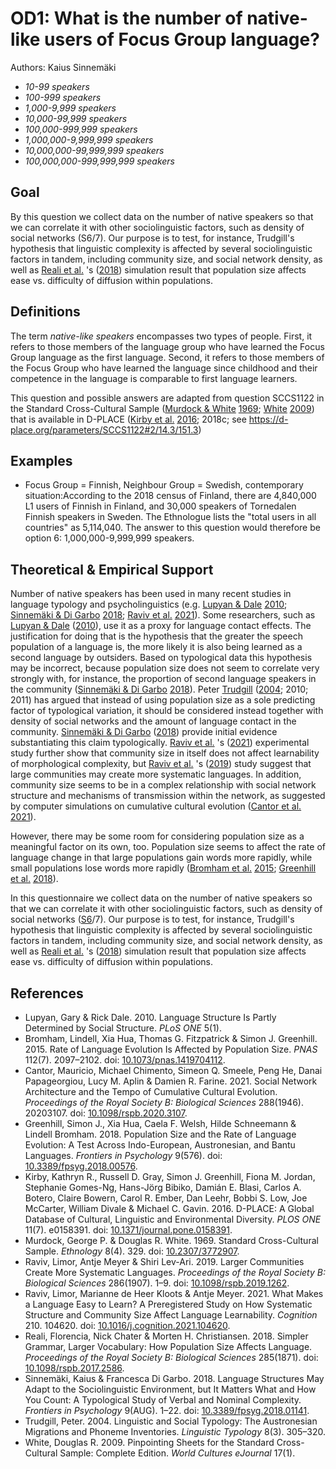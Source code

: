 # OD1: What is the number of native-like users of Focus Group language?

Authors: Kaius Sinnemäki
- *10-99 speakers*
- *100-999 speakers*
- *1,000-9,999 speakers*
- *10,000-99,999 speakers*
- *100,000-999,999 speakers*
- *1,000,000-9,999,999 speakers*
- *10,000,000-99,999,999 speakers*
- *100,000,000-999,999,999 speakers*

## Goal

By this question we collect data on the number of native speakers so that we can correlate it with other sociolinguistic factors, such as density of social networks (S6/7). Our purpose is to test, for instance, Trudgill's hypothesis that linguistic complexity is affected by several sociolinguistic factors in tandem, including community size, and social network density, as well as [Reali et al.](#source-RealiEtAl2018) 's ([2018](#source-RealiEtAl2018)) simulation result that population size affects ease vs. difficulty of diffusion within populations.


## Definitions

The term *native-like speakers* encompasses two types of people. First, it refers to those members of the language group who have learned the Focus Group language as the first language. Second, it refers to those members of the Focus Group who have learned the language since childhood and their competence in the language is comparable to first language learners.


This question and possible answers are adapted from question SCCS1122 in the Standard Cross-Cultural Sample ([Murdock & White](#source-MurdockWhite1969) [1969](#source-MurdockWhite1969); [White](#source-White2009) [2009](#source-White2009)) that is available in D-PLACE ([Kirby et al.](#source-KirbyEtAl2016) [2016](#source-KirbyEtAl2016); 2018c; see https://d-place.org/parameters/SCCS1122#2/14.3/151.3)


## Examples

- Focus Group = Finnish, Neighbour Group = Swedish, contemporary situation:According to the 2018 census of Finland, there are 4,840,000 L1 users of Finnish in Finland, and 30,000 speakers of Tornedalen Finnish speakers in Sweden. The Ethnologue lists the "total users in all countries" as 5,114,040. The answer to this question would therefore be option 6: 1,000,000-9,999,999 speakers.

## Theoretical & Empirical Support

Number of native speakers has been used in many recent studies in language typology and psycholinguistics (e.g. [Lupyan & Dale](#source-LupyanDale2010) [2010](#source-LupyanDale2010); [Sinnemäki & Di Garbo](#source-SinnemakiDiGarbo2018) [2018](#source-SinnemakiDiGarbo2018); [Raviv et al.](#source-RavivEtAl2021) [2021](#source-RavivEtAl2021)). Some researchers, such as [Lupyan & Dale](#source-LupyanDale2010) ([2010](#source-LupyanDale2010)), use it as a proxy for language contact effects. The justification for doing that is the hypothesis that the greater the speech population of a language is, the more likely it is also being learned as a second language by outsiders. Based on typological data this hypothesis may be incorrect, because population size does not seem to correlate very strongly with, for instance, the proportion of second language speakers in the community ([Sinnemäki & Di Garbo](#source-SinnemakiDiGarbo2018) [2018](#source-SinnemakiDiGarbo2018)). Peter [Trudgill](#source-Trudgill2004) ([2004](#source-Trudgill2004); 2010; 2011) has argued that instead of using population size as a sole predicting factor of typological variation, it should be considered instead together with density of social networks and the amount of language contact in the community. [Sinnemäki & Di Garbo](#source-SinnemakiDiGarbo2018) ([2018](#source-SinnemakiDiGarbo2018)) provide initial evidence substantiating this claim typologically. [Raviv et al.](#source-RavivEtAl2021) 's ([2021](#source-RavivEtAl2021)) experimental study further show that community size in itself does not affect learnability of morphological complexity, but [Raviv et al.](#source-RavivEtAl2019) 's ([2019](#source-RavivEtAl2019)) study suggest that large communities may create more systematic languages. In addition, community size seems to be in a complex relationship with social network structure and mechanisms of transmission within the network, as suggested by computer simulations on cumulative cultural evolution ([Cantor et al.](#source-CantorEtAl2021) [2021](#source-CantorEtAl2021)).

However, there may be some room for considering population size as a meaningful factor on its own, too. Population size seems to affect the rate of language change in that large populations gain words more rapidly, while small populations lose words more rapidly ([Bromham et al.](#source-BromhamEtAl2015) [2015](#source-BromhamEtAl2015); [Greenhill et al.](#source-GreenhillEtAl2018) [2018](#source-GreenhillEtAl2018)).

In this questionnaire we collect data on the number of native speakers so that we can correlate it with other sociolinguistic factors, such as density of social networks ([S6](S6.md)/7). Our purpose is to test, for instance, Trudgill's hypothesis that linguistic complexity is affected by several sociolinguistic factors in tandem, including community size, and social network density, as well as [Reali et al.](#source-RealiEtAl2018) 's ([2018](#source-RealiEtAl2018)) simulation result that population size affects ease vs. difficulty of diffusion within populations.

## References

- <a id="source-LupyanDale2010"> </a>Lupyan, Gary & Rick Dale. 2010. Language Structure Is Partly Determined by Social Structure. _PLoS ONE_ 5(1).
- <a id="source-BromhamEtAl2015"> </a>Bromham, Lindell, Xia Hua, Thomas G. Fitzpatrick & Simon J. Greenhill. 2015. Rate of Language Evolution Is Affected by Population Size. _PNAS_ 112(7). 2097–2102. doi: [10.1073/pnas.1419704112](https://doi.org/10.1073/pnas.1419704112).
- <a id="source-CantorEtAl2021"> </a>Cantor, Mauricio, Michael Chimento, Simeon Q. Smeele, Peng He, Danai Papageorgiou, Lucy M. Aplin & Damien R. Farine. 2021. Social Network Architecture and the Tempo of Cumulative Cultural Evolution. _Proceedings of the Royal Society B: Biological Sciences_ 288(1946). 20203107. doi: [10.1098/rspb.2020.3107](https://doi.org/10.1098/rspb.2020.3107).
- <a id="source-GreenhillEtAl2018"> </a>Greenhill, Simon J., Xia Hua, Caela F. Welsh, Hilde Schneemann & Lindell Bromham. 2018. Population Size and the Rate of Language Evolution: A Test Across Indo-European, Austronesian, and Bantu Languages. _Frontiers in Psychology_ 9(576). doi: [10.3389/fpsyg.2018.00576](https://doi.org/10.3389/fpsyg.2018.00576).
- <a id="source-KirbyEtAl2016"> </a>Kirby, Kathryn R., Russell D. Gray, Simon J. Greenhill, Fiona M. Jordan, Stephanie Gomes-Ng, Hans-Jörg Bibiko, Damián E. Blasi, Carlos A. Botero, Claire Bowern, Carol R. Ember, Dan Leehr, Bobbi S. Low, Joe McCarter, William Divale & Michael C. Gavin. 2016. D-PLACE: A Global Database of Cultural, Linguistic and Environmental Diversity. _PLOS ONE_ 11(7). e0158391. doi: [10.1371/journal.pone.0158391](https://doi.org/10.1371/journal.pone.0158391).
- <a id="source-MurdockWhite1969"> </a>Murdock, George P. & Douglas R. White. 1969. Standard Cross-Cultural Sample. _Ethnology_ 8(4). 329. doi: [10.2307/3772907](https://doi.org/10.2307/3772907).
- <a id="source-RavivEtAl2019"> </a>Raviv, Limor, Antje Meyer & Shiri Lev-Ari. 2019. Larger Communities Create More Systematic Languages. _Proceedings of the Royal Society B: Biological Sciences_ 286(1907). 1–9. doi: [10.1098/rspb.2019.1262](https://doi.org/10.1098/rspb.2019.1262).
- <a id="source-RavivEtAl2021"> </a>Raviv, Limor, Marianne de Heer Kloots & Antje Meyer. 2021. What Makes a Language Easy to Learn? A Preregistered Study on How Systematic Structure and Community Size Affect Language Learnability. _Cognition_ 210. 104620. doi: [10.1016/j.cognition.2021.104620](https://doi.org/10.1016/j.cognition.2021.104620).
- <a id="source-RealiEtAl2018"> </a>Reali, Florencia, Nick Chater & Morten H. Christiansen. 2018. Simpler Grammar, Larger Vocabulary: How Population Size Affects Language. _Proceedings of the Royal Society B: Biological Sciences_ 285(1871). doi: [10.1098/rspb.2017.2586](https://doi.org/10.1098/rspb.2017.2586).
- <a id="source-SinnemakiDiGarbo2018"> </a>Sinnemäki, Kaius & Francesca Di Garbo. 2018. Language Structures May Adapt to the Sociolinguistic Environment, but It Matters What and How You Count: A Typological Study of Verbal and Nominal Complexity. _Frontiers in Psychology_ 9(AUG). 1–22. doi: [10.3389/fpsyg.2018.01141](https://doi.org/10.3389/fpsyg.2018.01141).
- <a id="source-Trudgill2004"> </a>Trudgill, Peter. 2004. Linguistic and Social Typology: The Austronesian Migrations and Phoneme Inventories. _Linguistic Typology_ 8(3). 305–320.
- <a id="source-White2009"> </a>White, Douglas R. 2009. Pinpointing Sheets for the Standard Cross-Cultural Sample: Complete Edition. _World Cultures eJournal_ 17(1).
